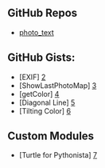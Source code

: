 GitHub Repos
------------
* [photo_text][1]

GitHub Gists:
------------
* [EXIF] [2]
* [ShowLastPhotoMap] [3]
* [getColor] [4]
* [Diagonal Line] [5]
* [Tilting Color] [6]

Custom Modules
------------
* [Turtle for Pythonista] [7]

[1]: https://github.com/humberry/photo_text
[2]: https://gist.github.com/PyDann/2ae90ccadab4c2133766
[3]: https://gist.github.com/omz/8838751
[4]: https://gist.github.com/cclauss/8169809
[5]: https://gist.github.com/cclauss/8683457
[6]: https://gist.github.com/cclauss/6349730
[7]: https://gist.github.com/omz/4413863